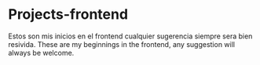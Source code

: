 # Projects-frontend
Estos son mis inicios en el frontend cualquier sugerencia siempre sera bien resivida.
These are my beginnings in the frontend, any suggestion will always be welcome.
